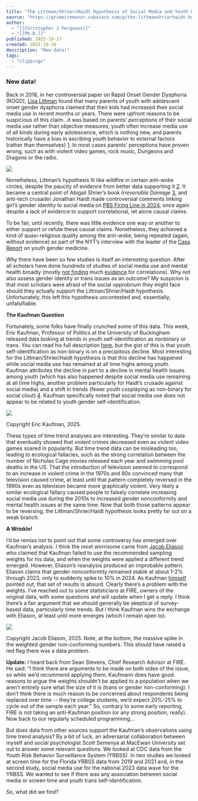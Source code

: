 ```yaml
---
title: "The Littman/Shrier/Haidt Hypothesis of Social Media and Youth Gender Was Wrong"
source: "https://grimoiremanor.substack.com/p/the-littmanshrierhaidt-hypothesis"
author:
  - "[[Christopher J Ferguson]]"
  - "[[Ph.D.]]"
published: 2025-10-17
created: 2025-10-20
description: "New data!"
tags:
  - "clippings"
---
```

### New data!

Back in 2018, in her controversial paper on Rapid Onset Gender Dysphoria (ROGD), [Lisa Littman](https://rogd.fi/wp-content/uploads/2021/10/pone.0214157.s001.pdf) found that many parents of youth with adolescent onset gender dysphoria claimed that their kids had increased their social media use in recent months or years. There were upfront reasons to be suspicious of this claim…it was based on parents’ *perceptions* of their social media use rather than objective measures, youth often increase media use of all kinds during early adolescence, which is nothing new, and parents historically have a bias in ascribing youth behavior to external factors (rather than themselves) [1](https://grimoiremanor.substack.com/p/the-littmanshrierhaidt-hypothesis#footnote-1-176415776). In most cases parents’ perceptions have proven wrong, such as with violent video games, rock music, Dungeons and Dragons or the radio.

![](https://substackcdn.com/image/fetch/$s_!QXKS!,w_424,c_limit,f_webp,q_auto:good,fl_progressive:steep/https%3A%2F%2Fsubstack-post-media.s3.amazonaws.com%2Fpublic%2Fimages%2Fb351645b-acde-47ff-b652-c8cc56cbdc67_1536x1024.png)

Nonetheless, Littman’s hypothesis lit like wildfire in certain anti-woke circles, despite the paucity of evidence from better data supporting it [2](https://grimoiremanor.substack.com/p/the-littmanshrierhaidt-hypothesis#footnote-2-176415776). It became a central point of Abigail Shrier’s book *Irreversible Damage* [3](https://grimoiremanor.substack.com/p/the-littmanshrierhaidt-hypothesis#footnote-3-176415776), and anti-tech crusader Jonathan Haidt made controversial comments linking girl’s gender identity to social media on [PBS Firing Line in 2024](https://grimoiremanor.substack.com/p/the-social-media-panic-enters-its?utm_source=publication-search), once again despite a lack of evidence to support correlational, let alone causal claims.

To be fair, until recently, there was little evidence one way or another to either support or refute these causal claims. Nonetheless, they achieved a kind of quasi-religious quality among the anti-woke, being repeated (again, without evidence) as part of the NYT’s interview with the leader of the [Cass Report](https://grimoiremanor.substack.com/p/a-review-of-the-nyts-the-protocol?utm_source=publication-search) on youth gender medicine.

Why there have been so few studies is itself an interesting question. After all scholars have done hundreds of studies of social media use and mental health broadly (mostly [not finding](https://www.christopherjferguson.com/Social%20Media%20Meta.pdf) much [evidence](https://www.cell.com/heliyon/fulltext/S2405-8440\(24\)08494-9) for correlations). Why not also assess gender identity or trans issues as an outcome? My suspicion is that most scholars were afraid of the social opprobrium they might face should they actually support the Littman/Shrier/Haidt hypothesis. Unfortunately, this left this hypothesis uncontested and, essentially, unfalsifiable.

**The Kaufman Question**

Fortunately, some folks have finally crunched some of this data. This week, Eric Kaufman, Professor of Politics at the University of Buckingham released data looking at trends in youth self-identification as nonbinary or trans. You can read his full description [here](https://x.com/epkaufm/status/1978074268656173305), but the gist of this is that youth self-identification as non-binary is on a precipitous decline. Most interesting for the Littman/Shrier/Haidt hypothesis is that this decline has happened while social media use has remained at all time highs among youth. Kaufman attributes the decline in part to a decline in mental health issues among youth (which has also happened despite social media use remaining at all time highs, another problem particularly for Haidt’s crusade against social media) and a shift in trends (fewer youth cosplaying as non-binary for social clout) [4](https://grimoiremanor.substack.com/p/the-littmanshrierhaidt-hypothesis#footnote-4-176415776). Kaufman specifically noted that social media use does not appear to be related to youth gender self-identification.

![](https://substackcdn.com/image/fetch/$s_!vj3G!,w_424,c_limit,f_webp,q_auto:good,fl_progressive:steep/https%3A%2F%2Fsubstack-post-media.s3.amazonaws.com%2Fpublic%2Fimages%2F7886ce85-7622-4b8c-a2fe-adabd8b13a3a_722x436.jpeg)

Copyright Eric Kaufman, 2025.

These types of time trend analyses are interesting. They’re similar to data that eventually showed that violent crimes decreased even as violent video games soared in popularity. But time trend data can be misleading too, leading to ecological fallacies, such as the strong correlation between the number of Nicholas Cage movies released each year and swimming pool deaths in the US. That the introduction of television seemed to correspond to an increase in violent crime in the 1970s and 80s convinced many that television caused crime, at least until that pattern completely reversed in the 1990s even as television became more graphically violent. Very likely a similar ecological fallacy caused people to falsely correlate increasing social media use during the 2010s to increased gender nonconformity and mental health issues at the same time. Now that both those patterns appear to be reversing, the Littman/Shrier/Haidt hypothesis looks pretty far out on a weak branch.

**A Wrinkle!**

I’d be remiss not to point out that some controversy has emerged over Kaufman’s analysis. I think the most worrisome came from [Jacob Eliason](https://jacobeliason.com/posts/2025-10-14-fire-survey-analysis-correction/) who claimed that Kaufman failed to use the recommended sampling weights for his data, and when the weights were applied a different trend emerged. However, Eliason’s reanalysis produced an improbable pattern. Eliason claims that gender nonconformity remained stable at about 1-2% through 2023, only to suddenly spike to 10% in 2024. As Kaufman [himself](https://erickaufmann.substack.com/p/yes-trans-is-in-decline-among-young) pointed out, that set of results is absurd. Clearly there’s a problem with the weights. I’ve reached out to some statisticians at FIRE, owners of the original data, with some questions and will update when I get a reply. I think there’s a fair argument that we should generally be skeptical of survey-based data, particularly time trends. But I think Kaufman wins the exchange with Eliason, at least until more emerges (which I remain open to).

![](https://substackcdn.com/image/fetch/$s_!RNLk!,w_424,c_limit,f_webp,q_auto:good,fl_progressive:steep/https%3A%2F%2Fsubstack-post-media.s3.amazonaws.com%2Fpublic%2Fimages%2Fae5237f7-9e7a-4199-b07a-e617451cfcbc_4800x2700.png)

Copyright Jacob Eliason, 2025. Note, at the bottom, the massive spike in the weighted gender non-conforming numbers. This should have raised a red flag there was a data problem.

**Update:** I heard back from Sean Stevens, Chief Research Advisor at FIRE. He said: “I think there are arguments to be made on both sides of the issue, so while we’d recommend applying them, Kaufmann does have good reasons to argue the weights shouldn’t be applied to a population when we aren’t entirely sure what the size of it is (trans or gender non-conforming). I don’t think there is much reason to be concerned about respondents being replaced over time -- they’re college students, we’d expect 20%-25% to cycle out of the sample each year.” So, contrary to some early reporting, FIRE is not taking an anti-Kaufman position (or any strong position, really). Now back to our regularly scheduled programming…

But does data from other sources support the Kaufman’s observations using time trend analysis? By a bit of luck, an adversarial collaboration between myself and social psychologist Scott Semenya at MacEwan University set out to answer some relevant questions. We looked at CDC data from the Youth Risk Behavior Surveillance System (YRBSS). In two studies we looked at screen time for the Florida YRBSS data from 2019 and 2021 and, in the second study, social media use for the national 2023 data wave for the YRBSS. We wanted to see if there was any association between social media or screen time and youth trans self-identification.

So, what did we find?